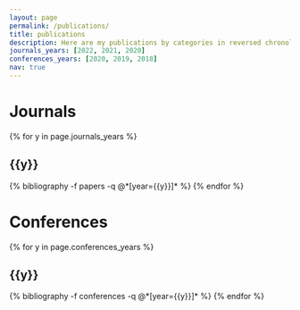 ```yaml
---
layout: page
permalink: /publications/
title: publications
description: Here are my publications by categories in reversed chronological order.
journals_years: [2022, 2021, 2020]
conferences_years: [2020, 2019, 2018]
nav: true
---
```


<div class="publications">

<H1>Journals</H1>

{% for y in page.journals_years %}
  <h2 class="year">{{y}}</h2>
  {% bibliography -f papers -q @*[year={{y}}]* %}
{% endfor %}

<H1>Conferences</H1>

{% for y in page.conferences_years %}
  <h2 class="year">{{y}}</h2>
  {% bibliography -f conferences -q @*[year={{y}}]* %}
{% endfor %}

</div>